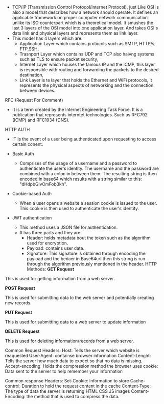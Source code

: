 - TCP/IP (Transmission Control Protocol/Internet Protocol), just Like OSI is also a model that describes how a network should operate. It defines an applicable framework on proper computer network communication unlike its ISO counterpart which is a theoretical model. It smushes the last 3 layers of the OSI model into one application layer. And takes OSI's data link and physical layers and represents them as link layer.
- This model has 4 layers which are:
	- Application Layer which contains protocols such as SMTP, HTTP/s, FTP,SSH,
	- Trasnport Layer which contains UDP and TCP also haivng systems such as TLS to ensure packet security,
	- Internet Layer which houses the famous IP and the ICMP, this layer is responsible with routing and forwarding the packets to the desired destination,
	- Link Layer is te layer that holds the Ethernet and WiFi protocols, it represents the physical aspects of networking and the connection between devices.

RFC (Request For Comment)
- It is a term created by the Internet Engineering Task Force. It is a publication that represents interntet technologies. Such as RFC792 (ICMP) and RFC1034 (DNS).

HTTP AUTH
- IT is the event of a user being authenticated upon requesting to access certain conent.

- Basic Auth
	- Comprises of the usage of a username and a password to authenticate the user's identity. The username and the password are combined with a colon in between them. The resulting string is then encoded in base64 which results with a string similar to this: "dHdpbGlvOmFob3kh".

- Cookie-based Auth
	- When a user opens a website a session cookie is issued to the user. This cookie is then used to authenticate the user's identity.
- JWT authentication
	- This method uses a JSON file for authentication. 
	- It has three parts and they are:
		- Header: holds metadata bout the token such as the algorithm used for encryption.
		- Payload: contains user data.
		- Signature: This signature is obtained through encoding the payload and the hedaer in Base64url then this string is run through the algorithm previously mentioned in the header.
HTTP Methods:
**GET Request**

This is used for getting information from a web server.  

**POST Request**

This is used for submitting data to the web server and potentially creating new records  

**PUT Request**

This is used for submitting data to a web server to update information

**DELETE Request**  

This is used for deleting information/records from a web server.

Common Request Headers:
Host: Tells the server which website is reaquested
User-Agent: containse browser information
Content-Lenght: Tells the server how much data to expect so that no data is missing.
Accept-encoding: Holds the compression method the browser uses
cookie: Data sent to the server to help remember your information

Common response Headers:
Set-Cookie: Information to store 
Cache-control: Duration to hold the request content in the cache
Content-Type: The type of data the server is returning HTML CSS JS images
Content-Encoding: the method that is used to compress the data.
